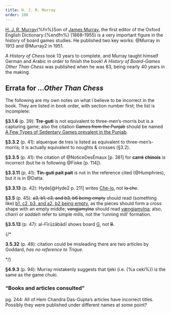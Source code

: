 ```yaml
---
title: H. J. R. Murray
order: 100
---
```


[H. J. R.  Murray](https://en.wikipedia.org/wiki/H._J._R._Murray){%fn%}Son of
[James Murray](https://en.wikipedia.org/wiki/James_Murray_(lexicographer)), the
first editor of the Oxford English Dictionary.{%endfn%} (1868–1955) is a very
important figure in the history of board games studies. He published two key
 works: @Murray in 1913 and @Murray2 in 1951.

<cite>A History of Chess</cite> took 13 years to complete, and Murray taught
himself German and Arabic in order to finish the book! <cite>A History of
Board-Games Other Than Chess</cite> was published when he was 83, being nearly
40 years in the making.

## Errata for <cite>…Other Than Chess</cite>

The following are my own notes on what I believe to be incorrect in the book.
They are listed in book order, with section number first; the list is
incomplete:

<strong>§3.1.6</strong> (p. 39): <strong>Tre-guti</strong> is not equivalent to
three-men’s-morris but is a capturing game; also the citation <del>Games from
the Punjab</del> should be named <ins>A Few Types of Sedentary Games prevalent
in the Punjab</ins>.

<strong>§3.3.2</strong> (p. 41): <span lang="es">alquerque de tres</span> is
listed as equivalent to three-men’s-morris; it is actually equivalent to noughts
& crosses (§3.2).

<strong>§3.3.5</strong> (p. 41): the citation of @NoticeDesÉmaux [p. 381] for
<strong lang="fr">carré chinois</strong> is incorrect (but he is following
@Fiske [p. 114]).

<strong>§3.3.11</strong> (p. 41): <strong>Tin-guti pait pait</strong> is not in
the reference cited (@Humphries), but it is in @Datta.

<strong>§3.3.13</strong> (p. 42): Hyde[@Hyde2 p. 211] writes <ins>Che-lo</ins>,
not <del>lo che</del>.

<strong>§3.5</strong> (p. 45): <del>a3, b1, c3, and b3, b6 being empty</del>
should read (something like) <ins>b1, c2, b3, and a2, b2 being empty</ins>, as
the pieces should form a cross shape with an empty middle;
<del>vangjamylna</del> should read <ins>vængjamylna</ins>; also, <i>charri</i>
or <i>saddeh</i> refer to simple mills, not the ‘running mill’ formation.

<strong>§3.5.13</strong> (p. 47): al-Fīrūzābādī shows board <ins>G</ins>, not
<del>B</del>.

{/*
<p><strong>3.5.32</strong> (p. 48): citation could be misleading there are 
two articles by Goddard, <cite r="Goddard1901" inline /> has no reference to Trique.</p>
*/}

**§4.9.3** (p. 94): Murray mistakenly suggests that <span lang="ms">tjeki</span> (i.e. {%a ceki%}) is the same as the game <span lang="ms">chuki</span>.

### “Books and articles consulted”

pg. 244: All of Hem Chandra Das-Gupta’s articles have incorrect titles. Possibly they were published under different names at some point?
